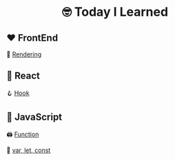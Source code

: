 <div align='center'>
  <h1>🤓 Today I Learned</h1>
</div>

## ❤️ FrontEnd
🚩 [Rendering](https://github.com/sizxero/TIL/blob/main/%E2%9D%A4%EF%B8%8F%20FrontEnd/%5BFrontEnd%5D%20Rendering.md)

## 💙 React
🪝 [Hook](https://github.com/sizxero/TIL/blob/main/%F0%9F%92%99%20React/%5BReact%5D%20Hook.md)

## 💛 JavaScript
🖨️ [Function](https://velog.io/@codename-602/JavaScript-Function)

🌼 [var, let, const](https://velog.io/@codename-602/JavaScript-var-let-const)
